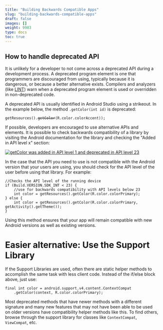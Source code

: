 ```yaml
---
title: "Building Backwards Compatible Apps"
slug: "building-backwards-compatible-apps"
draft: false
images: []
weight: 9983
type: docs
toc: true
---
```


## How to handle deprecated API
It is unlikely for a developer to not come across a deprecated API during a development process. A deprecated program element is one that programmers are discouraged from using, typically because it is dangerous, or because a better alternative exists. Compilers and analyzers (like [LINT][1]) warn when a deprecated program element is used or overridden in non-deprecated code.

A deprecated API is usually identified in Android Studio using a strikeout. In the example below, the method `.getColor(int id)` is deprecated:

<pre><code>getResources().<s>getColor</s>(R.color.colorAccent));</code></pre>

If possible, developers are encouraged to use alternative APIs and elements. It is possible to check backwards compatibility of a library by visiting the Android documentation for the library and checking the "Added in API level x" section:

 [![getColor was added in API level 1 and deprecated in API level 23][2]][2]


In the case that the API you need to use is not compatible with the Android version that your users are using, you should check for the API level of the user before using that library. For example:

    //Checks the API level of the running device
    if (Build.VERSION.SDK_INT < 23) {
        //use for backwards compatibility with API levels below 23
        int color = getResources().getColor(R.color.colorPrimary);
    } else {
        int color = getResources().getColor(R.color.colorPrimary, getActivity().getTheme());
    }

Using this method ensures that your app will remain compatible with new Android versions as well as existing versions.

# Easier alternative: Use the Support Library

If the Support Libraries are used, often there are static helper methods to accomplish the same task with less client code. Instead of the if/else block above, just use:

    final int color = android.support.v4.content.ContextCompat
        .getColor(context, R.color.colorPrimary);

Most deprecated methods that have newer methods with a different signature and many new features that may not have been able to be used on older versions have compatibility helper methods like this. To find others, browse through the support library for classes like `ContextCompat`, `ViewCompat`, etc.


  [1]: https://www.wikiod.com/android/lint-warnings
  [2]: http://i.stack.imgur.com/qAbfb.png

